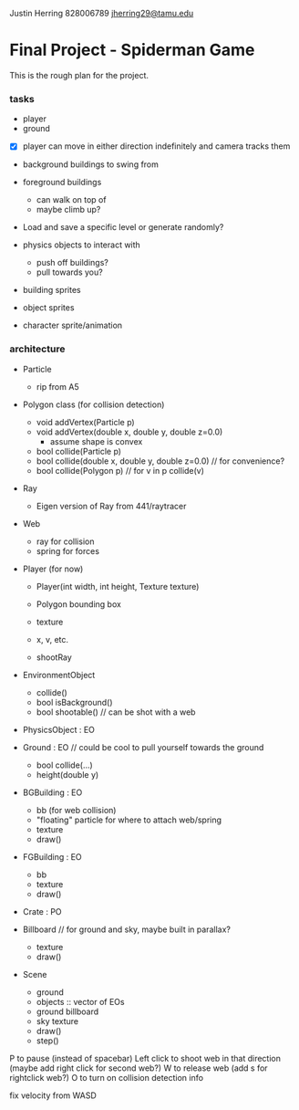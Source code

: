 Justin Herring
828006789
jherring29@tamu.edu

# Final Project - Spiderman Game

This is the rough plan for the project.

### tasks
* player
* ground

- [x] player can move in either direction indefinitely and camera tracks them

* background buildings to swing from
* foreground buildings
    * can walk on top of
    * maybe climb up?

* Load and save a specific level or generate randomly?

* physics objects to interact with
    * push off buildings?
    * pull towards you?

* building sprites
* object sprites
* character sprite/animation

### architecture
* Particle
    * rip from A5
* Polygon class (for collision detection)
    * void addVertex(Particle p)
    * void addVertex(double x, double y, double z=0.0)
        * assume shape is convex
    * bool collide(Particle p)
    * bool collide(double x, double y, double z=0.0) // for convenience?
    * bool collide(Polygon p) // for v in p collide(v) 
* Ray
    * Eigen version of Ray from 441/raytracer
* Web
    * ray for collision
    * spring for forces

* Player (for now)
    * Player(int width, int height, Texture texture)
    * Polygon bounding box
    * texture
    * x, v, etc.

    * shootRay

* EnvironmentObject
    * collide()
    * bool isBackground()
    * bool shootable() // can be shot with a web 
* PhysicsObject : EO
* Ground : EO // could be cool to pull yourself towards the ground
    * bool collide(...)
    * height(double y)
* BGBuilding : EO
    * bb (for web collision)
    * "floating" particle for where to attach web/spring
    * texture
    * draw()
* FGBuilding : EO
    * bb
    * texture
    * draw()
* Crate : PO

* Billboard // for ground and sky, maybe built in parallax?
    * texture
    * draw()
* Scene
    * ground
    * objects :: vector of EOs
    * ground billboard
    * sky texture
    * draw()
    * step()

P to pause (instead of spacebar)
Left click to shoot web in that direction (maybe add right click for second web?)
W to release web (add s for rightclick web?)
O to turn on collision detection info

fix velocity from WASD

